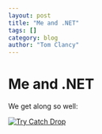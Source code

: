```yaml
---
layout: post
title: "Me and .NET"
tags: []
category: blog
author: "Tom Clancy"
---
```


# Me and .NET

We get along so well:

<a href="http://tkc.webfactional.com/blog/wp-content/uploads/2007/12/dot-net-cast-error1.png" title="Try Catch Drop"><img src="http://tkc.webfactional.com/blog/wp-content/uploads/2007/12/dot-net-cast-error1-150x150.png" alt="Try Catch Drop" /></a>
